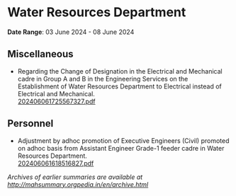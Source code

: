 # Water Resources Department

**Date Range**: 03 June 2024 - 08 June 2024


## Miscellaneous
- Regarding the Change of Designation in the Electrical and Mechanical cadre in Group A and B in the Engineering Services on the Establishment of Water Resources Department to Electrical instead of Electrical and Mechanical.\
  [202406061725567327.pdf](https://gr.maharashtra.gov.in/Site/Upload/Government%20Resolutions/English/202406061725567327.pdf)

## Personnel
- Adjustment by adhoc promotion of Executive Engineers (Civil) promoted on adhoc basis from Assistant Engineer Grade-1 feeder cadre in Water Resources Department.\
  [202406061618516827.pdf](https://gr.maharashtra.gov.in/Site/Upload/Government%20Resolutions/English/202406061618516827.pdf)


*Archives of earlier summaries are available at http://mahsummary.orgpedia.in/en/archive.html*
